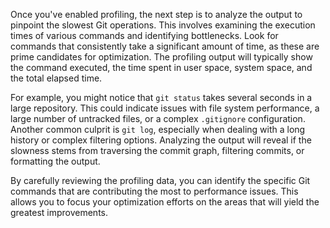 Once you've enabled profiling, the next step is to analyze the output to pinpoint the slowest Git operations. This involves examining the execution times of various commands and identifying bottlenecks. Look for commands that consistently take a significant amount of time, as these are prime candidates for optimization. The profiling output will typically show the command executed, the time spent in user space, system space, and the total elapsed time.

For example, you might notice that `git status` takes several seconds in a large repository. This could indicate issues with file system performance, a large number of untracked files, or a complex `.gitignore` configuration. Another common culprit is `git log`, especially when dealing with a long history or complex filtering options. Analyzing the output will reveal if the slowness stems from traversing the commit graph, filtering commits, or formatting the output.

By carefully reviewing the profiling data, you can identify the specific Git commands that are contributing the most to performance issues. This allows you to focus your optimization efforts on the areas that will yield the greatest improvements.